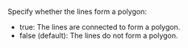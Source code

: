 Specify whether the lines form a polygon:

- true: The lines are connected to form a polygon.
- false (default): The lines do not form a polygon.